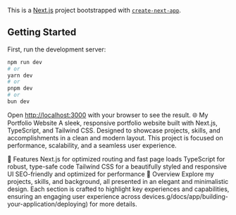 This is a [Next.js](https://nextjs.org) project bootstrapped with [`create-next-app`](https://nextjs.org/docs/app/api-reference/cli/create-next-app).

## Getting Started

First, run the development server:

```bash
npm run dev
# or
yarn dev
# or
pnpm dev
# or
bun dev
```

Open [http://localhost:3000](http://localhost:3000) with your browser to see the result.
🌐 My Portfolio Website
A sleek, responsive portfolio website built with Next.js, TypeScript, and Tailwind CSS. Designed to showcase projects, skills, and accomplishments in a clean and modern layout. This project is focused on performance, scalability, and a seamless user experience.

🚀 Features
Next.js for optimized routing and fast page loads
TypeScript for robust, type-safe code
Tailwind CSS for a beautifully styled and responsive UI
SEO-friendly and optimized for performance
💼 Overview
Explore my projects, skills, and background, all presented in an elegant and minimalistic design. Each section is crafted to highlight key experiences and capabilities, ensuring an engaging user experience across devices.g/docs/app/building-your-application/deploying) for more details.
